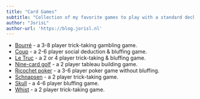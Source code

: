 ```yaml
---
title: "Card Games"
subtitle: "Collection of my favorite games to play with a standard deck of playing cards."
author: "JorisL"
author-url: 'https://blog.jorisl.nl'
---
```


- [Bourré](bourre/) - a 3-8 player trick-taking gambling game.
- [Coup](coup/) - a 2-6 player social deduction & bluffing game.
- [Le Truc](le_truc/) - a 2 or 4 player trick-taking & bluffing game.
- [Nine-card golf](nine_card_golf/) - a 2 player tableau building game.
- [Ricochet poker](ricochet_poker/) - a 3-6 player poker game without bluffing.
- [Schnapsen](schnapsen/) - a 2 player trick-taking game.
- [Skull](skull/) - a 4-6 player bluffing game.
- [Whist](whist/) - a 2 player trick-taking game.
